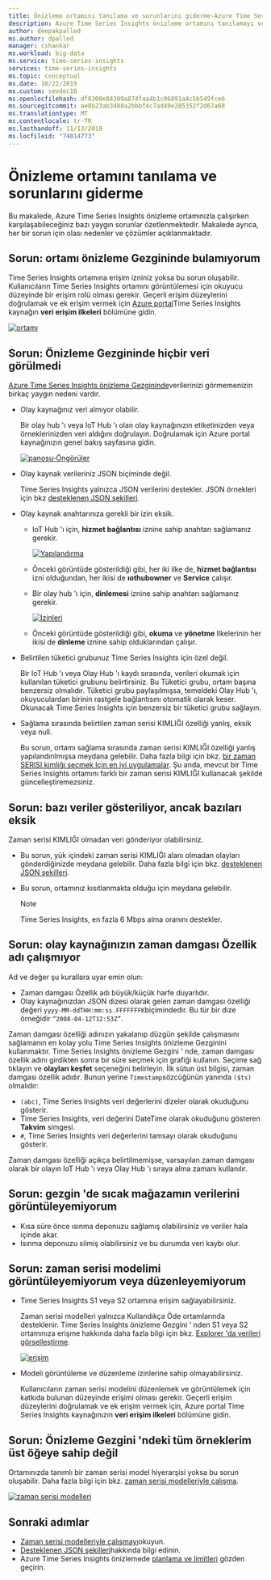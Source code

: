 ```yaml
---
title: Önizleme ortamını tanılama ve sorunlarını giderme-Azure Time Series Insights | Microsoft Docs
description: Azure Time Series Insights önizleme ortamını tanılamayı ve sorun gidermeyi öğrenin.
author: deepakpalled
ms.author: dpalled
manager: cshankar
ms.workload: big-data
ms.service: time-series-insights
services: time-series-insights
ms.topic: conceptual
ms.date: 10/22/2019
ms.custom: seodec18
ms.openlocfilehash: df8300e84309a874faa4b1c06891a4c5b549fce6
ms.sourcegitcommit: ae8b23ab3488a2bbbf4c7ad49e285352f2d67a68
ms.translationtype: MT
ms.contentlocale: tr-TR
ms.lasthandoff: 11/13/2019
ms.locfileid: "74014773"
---
```

# <a name="diagnose-and-troubleshoot-a-preview-environment"></a>Önizleme ortamını tanılama ve sorunlarını giderme

Bu makalede, Azure Time Series Insights önizleme ortamınızla çalışırken karşılaşabileceğiniz bazı yaygın sorunlar özetlenmektedir. Makalede ayrıca, her bir sorun için olası nedenler ve çözümler açıklanmaktadır.

## <a name="problem-i-cant-find-my-environment-in-the-preview-explorer"></a>Sorun: ortamı önizleme Gezgininde bulamıyorum

Time Series Insights ortamına erişim izniniz yoksa bu sorun oluşabilir. Kullanıcıların Time Series Insights ortamını görüntülemesi için okuyucu düzeyinde bir erişim rolü olması gerekir. Geçerli erişim düzeylerini doğrulamak ve ek erişim vermek için [Azure portal](https://portal.azure.com/)Time Series Insights kaynağın **veri erişim ilkeleri** bölümüne gidin.

  [![ortamı](media/v2-update-diagnose-and-troubleshoot/environment.png)](media/v2-update-diagnose-and-troubleshoot/environment.png#lightbox)

## <a name="problem-no-data-is-seen-in-the-preview-explorer"></a>Sorun: Önizleme Gezgininde hiçbir veri görülmedi

[Azure Time Series Insights önizleme Gezgininde](https://insights.timeseries.azure.com/preview)verilerinizi görmemenizin birkaç yaygın nedeni vardır.

- Olay kaynağınız veri almıyor olabilir.

    Bir olay hub 'ı veya IoT Hub 'ı olan olay kaynağınızın etiketinizden veya örneklerinizden veri aldığını doğrulayın. Doğrulamak için Azure portal kaynağınızın genel bakış sayfasına gidin.

    [![panosu-Öngörüler](media/v2-update-diagnose-and-troubleshoot/dashboard-insights.png)](media/v2-update-diagnose-and-troubleshoot/dashboard-insights.png#lightbox)

- Olay kaynak verileriniz JSON biçiminde değil.

    Time Series Insights yalnızca JSON verilerini destekler. JSON örnekleri için bkz [desteklenen JSON şekilleri](./how-to-shape-query-json.md).

- Olay kaynak anahtarınıza gerekli bir izin eksik.

  * IoT Hub 'ı için, **hizmet bağlantısı** iznine sahip anahtarı sağlamanız gerekir.

    [![Yapılandırma](media/v2-update-diagnose-and-troubleshoot/configuration.png)](media/v2-update-diagnose-and-troubleshoot/configuration.png#lightbox)

  * Önceki görüntüde gösterildiği gibi, her iki ilke de, **hizmet bağlantısı** izni olduğundan, her ikisi de **ıothubowner** ve **Service** çalışır.
  * Bir olay hub 'ı için, **dinlemesi** iznine sahip anahtarı sağlamanız gerekir.
  
    [![Izinleri](media/v2-update-diagnose-and-troubleshoot/permissions.png)](media/v2-update-diagnose-and-troubleshoot/permissions.png#lightbox)

  * Önceki görüntüde gösterildiği gibi, **okuma** ve **yönetme** Ilkelerinin her ikisi de **dinleme** iznine sahip olduklarından çalışır.

- Belirtilen tüketici grubunuz Time Series Insights için özel değil.

    Bir IoT Hub 'ı veya Olay Hub 'ı kaydı sırasında, verileri okumak için kullanılan tüketici grubunu belirtirsiniz. Bu Tüketici grubu, ortam başına benzersiz olmalıdır. Tüketici grubu paylaşılmışsa, temeldeki Olay Hub 'ı, okuyuculardan birinin rastgele bağlantısını otomatik olarak keser. Okunacak Time Series Insights için benzersiz bir tüketici grubu sağlayın.

- Sağlama sırasında belirtilen zaman serisi KIMLIĞI özelliği yanlış, eksik veya null.

    Bu sorun, ortamı sağlama sırasında zaman serisi KIMLIĞI özelliği yanlış yapılandırılmışsa meydana gelebilir. Daha fazla bilgi için bkz. [bir zaman SERISI kimliği seçmek Için en iyi uygulamalar](./time-series-insights-update-how-to-id.md). Şu anda, mevcut bir Time Series Insights ortamını farklı bir zaman serisi KIMLIĞI kullanacak şekilde güncelleştiremezsiniz.

## <a name="problem-some-data-shows-but-some-is-missing"></a>Sorun: bazı veriler gösteriliyor, ancak bazıları eksik

Zaman serisi KIMLIĞI olmadan veri gönderiyor olabilirsiniz.

- Bu sorun, yük içindeki zaman serisi KIMLIĞI alanı olmadan olayları gönderdiğinizde meydana gelebilir. Daha fazla bilgi için bkz. [desteklenen JSON şekilleri](./how-to-shape-query-json.md).
- Bu sorun, ortamınız kısıtlanmakta olduğu için meydana gelebilir.

    > [!NOTE]
    > Time Series Insights, en fazla 6 Mbps alma oranını destekler.

## <a name="problem-my-event-sources-timestamp-property-name-doesnt-work"></a>Sorun: olay kaynağınızın zaman damgası Özellik adı çalışmıyor

Ad ve değer şu kurallara uyar emin olun:

* Zaman damgası Özellik adı büyük/küçük harfe duyarlıdır.
* Olay kaynağınızdan JSON dizesi olarak gelen zaman damgası özelliği değeri `yyyy-MM-ddTHH:mm:ss.FFFFFFFK`biçimindedir. Bu tür bir dize örneğidir `“2008-04-12T12:53Z”`.

Zaman damgası özelliği adınızın yakalanıp düzgün şekilde çalışmasını sağlamanın en kolay yolu Time Series Insights önizleme Gezginini kullanmaktır. Time Series Insights önizleme Gezgini ' nde, zaman damgası özellik adını girdikten sonra bir süre seçmek için grafiği kullanın. Seçime sağ tıklayın ve **olayları keşfet** seçeneğini belirleyin. İlk sütun üst bilgisi, zaman damgası özellik adıdır. Bunun yerine `Timestamp`sözcüğünün yanında `($ts)` olmalıdır:

* `(abc)`, Time Series Insights veri değerlerini dizeler olarak okuduğunu gösterir.
* Time Series Insights, veri değerini DateTime olarak okuduğunu gösteren **Takvim** simgesi.
* `#`, Time Series Insights veri değerlerini tamsayı olarak okuduğunu gösterir.

Zaman damgası özelliği açıkça belirtilmemişse, varsayılan zaman damgası olarak bir olayın IoT Hub 'ı veya Olay Hub 'ı sıraya alma zamanı kullanılır.

## <a name="problem-i-cant-view-data-from-my-warm-store-in-the-explorer"></a>Sorun: gezgin 'de sıcak mağazamın verilerini görüntüleyemiyorum

- Kısa süre önce ısınma deponuzu sağlamış olabilirsiniz ve veriler hala içinde akar.
- Isınma deponuzu silmiş olabilirsiniz ve bu durumda veri kaybı olur.

## <a name="problem-i-cant-view-or-edit-my-time-series-model"></a>Sorun: zaman serisi modelimi görüntüleyemiyorum veya düzenleyemiyorum

- Time Series Insights S1 veya S2 ortamına erişim sağlayabilirsiniz.

   Zaman serisi modelleri yalnızca Kullandıkça Öde ortamlarında desteklenir. Time Series Insights önizleme Gezgini ' nden S1 veya S2 ortamınıza erişme hakkında daha fazla bilgi için bkz. [Explorer 'da verileri görselleştirme](./time-series-insights-update-explorer.md).

   [![erişim](media/v2-update-diagnose-and-troubleshoot/access.png)](media/v2-update-diagnose-and-troubleshoot/access.png#lightbox)

- Modeli görüntüleme ve düzenleme izinlerine sahip olmayabilirsiniz.

   Kullanıcıların zaman serisi modelini düzenlemek ve görüntülemek için katkıda bulunan düzeyinde erişimi olması gerekir. Geçerli erişim düzeylerini doğrulamak ve ek erişim vermek için, Azure portal Time Series Insights kaynağınızın **veri erişim ilkeleri** bölümüne gidin.

## <a name="problem-all-my-instances-in-the-preview-explorer-lack-a-parent"></a>Sorun: Önizleme Gezgini 'ndeki tüm örneklerim üst öğeye sahip değil

Ortamınızda tanımlı bir zaman serisi model hiyerarşisi yoksa bu sorun oluşabilir. Daha fazla bilgi için bkz. [zaman serisi modelleriyle çalışma](./time-series-insights-update-how-to-tsm.md).

  [![zaman serisi modelleri](media/v2-update-diagnose-and-troubleshoot/tsm.png)](media/v2-update-diagnose-and-troubleshoot/tsm.png#lightbox)

## <a name="next-steps"></a>Sonraki adımlar

- [Zaman serisi modelleriyle çalışmayı](./time-series-insights-update-how-to-tsm.md)okuyun.
- [Desteklenen JSON şekilleri](./how-to-shape-query-json.md)hakkında bilgi edinin.
- Azure Time Series Insights önizlemede [planlama ve limitleri](./time-series-insights-update-plan.md) gözden geçirin.
